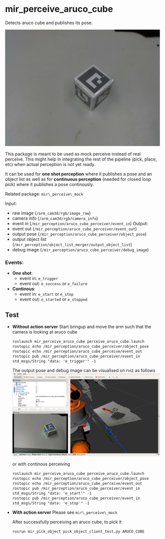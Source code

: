 # mir_perceive_aruco_cube

Detects aruco cube and publishes its pose.

![ArucoCube](docs/aruco_cube.jpg)

This package is meant to be used as mock perceive instead of real perceive. This
might help in integrating the rest of the pipeline (pick, place, etc) when actual
perception is not yet ready.

It can be used for **one shot perception** where it publishes a pose and an object
list as well as for **continuous perception** (needed for closed loop pick) where it
publishes a pose continously.

Related package: `mir\_perceive\_mock`

Input:
 - raw image (`/arm_cam3d/rgb/image_raw`)
 - camera info (`/arm_cam3d/rgb/camera_info`)
 - event in (`/mir_perception/aruco_cube_perceiver/event_in`)
Output:
 - event out (`/mir_perception/aruco_cube_perceiver/event_out`)
 - output pose (`/mir_perception/aruco_cube_perceiver/object_pose`)
 - output object list (`/mcr_perception/object_list_merger/output_object_list`)
 - debug image (`/mir_perception/aruco_cube_perceiver/debug_image`)


### Events:

- **One shot**:
  - event in: `e_trigger`
  - event out: `e_success` or `e_failure`
- **Continous**:
  - event in: `e_start` or `e_stop`
  - event out: `e_started` or `e_stopped`

## Test

- **Without action server**
  Start bringup and move the arm such that the camera is looking at aruco cube
  ```
  roslaunch mir_perceive_aruco_cube perceive_aruco_cube.launch
  rostopic echo /mir_perception/aruco_cube_perceiver/object_pose
  rostopic echo /mir_perception/aruco_cube_perceive/event_out
  rostopic pub /mir_perception/aruco_cube_perceiver/event_in std_msgs/String "data: 'e_trigger'" -1
  ```

  The output pose and debug image can be visualised on rviz as follows
![RvizArucoPose](docs/rviz_aruco_pose.png)

  or with continous perceiving
  ```
  roslaunch mir_perceive_aruco_cube perceive_aruco_cube.launch
  rostopic echo /mir_perception/aruco_cube_perceiver/object_pose
  rostopic echo /mir_perception/aruco_cube_perceive/event_out
  rostopic pub /mir_perception/aruco_cube_perceiver/event_in std_msgs/String "data: 'e_start'" -1
  rostopic pub /mir_perception/aruco_cube_perceiver/event_in std_msgs/String "data: 'e_stop'" -1
  ```

- **With action server**
  Please see `mir\_perceive\_mock`

  After successfully perceiving an aruco cube, to pick it
  ```
  rosrun mir_pick_object pick_object_client_test.py ARUCO_CUBE
  ```


